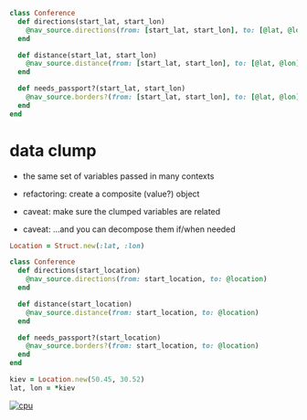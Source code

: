 ```ruby
class Conference
  def directions(start_lat, start_lon)
    @nav_source.directions(from: [start_lat, start_lon], to: [@lat, @lon])
  end

  def distance(start_lat, start_lon)
    @nav_source.distance(from: [start_lat, start_lon], to: [@lat, @lon])
  end

  def needs_passport?(start_lat, start_lon)
    @nav_source.borders?(from: [start_lat, start_lon], to: [@lat, @lon])
  end
end
```


# data clump

* the same set of variables passed in many contexts
<!-- .element: class="fragment" -->

* refactoring: create a composite (value?) object
<!-- .element: class="fragment" -->

* caveat: make sure the clumped variables are related
<!-- .element: class="fragment" -->

* caveat: …and you can decompose them if/when needed
<!-- .element: class="fragment" -->


```ruby
Location = Struct.new(:lat, :lon)

class Conference
  def directions(start_location)
    @nav_source.directions(from: start_location, to: @location)
  end

  def distance(start_location)
    @nav_source.distance(from: start_location, to: @location)
  end

  def needs_passport?(start_location)
    @nav_source.borders?(from: start_location, to: @location)
  end
end
```

```ruby
kiev = Location.new(50.45, 30.52)
lat, lon = *kiev
```
<!-- .element: class="fragment" -->


[![cpu](img/cpu.png)](https://twitter.com/daisyowl/status/841802094361235456)
